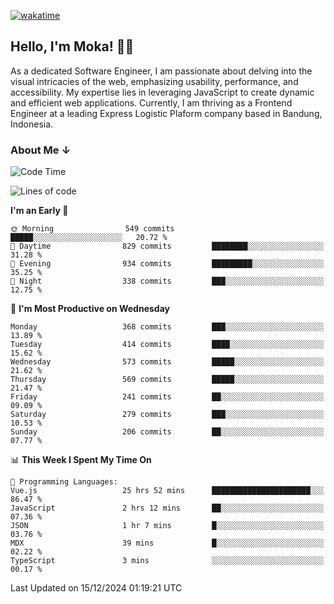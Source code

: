 [![wakatime](https://wakatime.com/badge/user/af9abd23-dba3-4dbe-973c-b045a9417a55.svg?style=social)](https://wakatime.com/@af9abd23-dba3-4dbe-973c-b045a9417a55)
## Hello, I'm Moka! 👋🏼


As a dedicated Software Engineer, I am passionate about delving into the visual intricacies of the web, emphasizing usability, performance, and accessibility. My expertise lies in leveraging JavaScript to create dynamic and efficient web applications. Currently, I am thriving as a Frontend Engineer at a leading Express Logistic Plaform company based in Bandung, Indonesia.

### About Me ↓

<!--START_SECTION:waka-->
![Code Time](http://img.shields.io/badge/Code%20Time-11%2C415%20hrs%208%20mins-blue)

![Lines of code](https://img.shields.io/badge/From%20Hello%20World%20I%27ve%20Written-4.2%20million%20lines%20of%20code-blue)

**I'm an Early 🐤** 

```text
🌞 Morning                549 commits         █████░░░░░░░░░░░░░░░░░░░░   20.72 % 
🌆 Daytime                829 commits         ████████░░░░░░░░░░░░░░░░░   31.28 % 
🌃 Evening                934 commits         █████████░░░░░░░░░░░░░░░░   35.25 % 
🌙 Night                  338 commits         ███░░░░░░░░░░░░░░░░░░░░░░   12.75 % 
```
📅 **I'm Most Productive on Wednesday** 

```text
Monday                   368 commits         ███░░░░░░░░░░░░░░░░░░░░░░   13.89 % 
Tuesday                  414 commits         ████░░░░░░░░░░░░░░░░░░░░░   15.62 % 
Wednesday                573 commits         █████░░░░░░░░░░░░░░░░░░░░   21.62 % 
Thursday                 569 commits         █████░░░░░░░░░░░░░░░░░░░░   21.47 % 
Friday                   241 commits         ██░░░░░░░░░░░░░░░░░░░░░░░   09.09 % 
Saturday                 279 commits         ███░░░░░░░░░░░░░░░░░░░░░░   10.53 % 
Sunday                   206 commits         ██░░░░░░░░░░░░░░░░░░░░░░░   07.77 % 
```


📊 **This Week I Spent My Time On** 

```text
💬 Programming Languages: 
Vue.js                   25 hrs 52 mins      ██████████████████████░░░   86.47 % 
JavaScript               2 hrs 12 mins       ██░░░░░░░░░░░░░░░░░░░░░░░   07.36 % 
JSON                     1 hr 7 mins         █░░░░░░░░░░░░░░░░░░░░░░░░   03.76 % 
MDX                      39 mins             █░░░░░░░░░░░░░░░░░░░░░░░░   02.22 % 
TypeScript               3 mins              ░░░░░░░░░░░░░░░░░░░░░░░░░   00.17 % 
```


 Last Updated on 15/12/2024 01:19:21 UTC
<!--END_SECTION:waka-->
